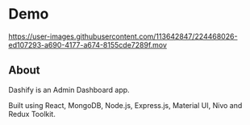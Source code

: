 # Demo


https://user-images.githubusercontent.com/113642847/224468026-ed107293-a690-4177-a674-8155cde7289f.mov


## About

Dashify is an Admin Dashboard app.

Built using React, MongoDB, Node.js, Express.js, Material UI, Nivo and Redux Toolkit.
